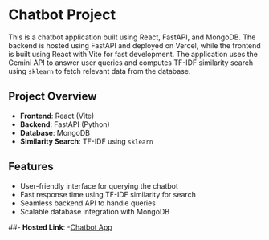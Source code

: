 # Chatbot Project

This is a chatbot application built using React, FastAPI, and MongoDB. The backend is hosted using FastAPI and deployed on Vercel, while the frontend is built using React with Vite for fast development. The application uses the Gemini API to answer user queries and computes TF-IDF similarity search using `sklearn` to fetch relevant data from the database.

## Project Overview

- **Frontend**: React (Vite)
- **Backend**: FastAPI (Python)
- **Database**: MongoDB
- **Similarity Search**: TF-IDF using `sklearn`


## Features

- User-friendly interface for querying the chatbot
- Fast response time using TF-IDF similarity for search
- Seamless backend API to handle queries
- Scalable database integration with MongoDB

##- **Hosted Link**: 
-[Chatbot App](https://chatbot-yrmi.onrender.com/)




